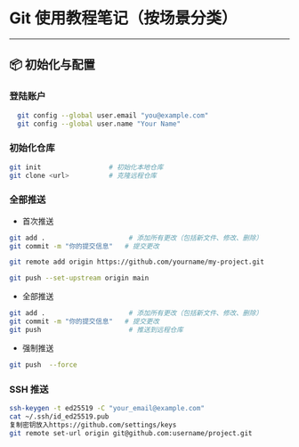 
# Git 使用教程笔记（按场景分类）

---

## 📦 初始化与配置

### 登陆账户

```bash
  git config --global user.email "you@example.com"
  git config --global user.name "Your Name"
```

### 初始化仓库

```bash
git init                 # 初始化本地仓库
git clone <url>          # 克隆远程仓库
```

### 全部推送

- 首次推送

```bash
git add .                     # 添加所有更改（包括新文件、修改、删除）
git commit -m "你的提交信息"   # 提交更改

git remote add origin https://github.com/yourname/my-project.git

git push --set-upstream origin main
```

- 全部推送

```bash
git add .                     # 添加所有更改（包括新文件、修改、删除）
git commit -m "你的提交信息"   # 提交更改
git push                      # 推送到远程仓库
```

- 强制推送

```bash
git push  --force
```

### SSH 推送

```bash
ssh-keygen -t ed25519 -C "your_email@example.com"
cat ~/.ssh/id_ed25519.pub
复制密钥放入https://github.com/settings/keys
git remote set-url origin git@github.com:username/project.git
```
